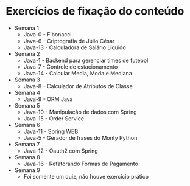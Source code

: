 # Exercícios de fixação do conteúdo

* Semana 1
    * Java-0 - Fibonacci
    * Java-6 - Criptografia de Júlio César
    * Java-13 - Calculadora de Salário Líquido
* Semana 2
    * Java-1 - Backend para gerenciar times de futebol
    * Java-7 - Controle de estacionamento
    * Java-14 - Calcular Media, Moda e Mediana
* Semana 3
    * Java-8 - Calculador de Atributos de Classe
* Semana 4
    * Java-9 - ORM Java
* Semana 5
    * Java-10 - Manipulação de dados com Spring
    * Java-15 - Order Service
* Semana 6
    * Java-11 - Spring WEB
    * Java-5 - Gerador de frases do Monty Python
* Semana 7
    * Java-12 - Oauth2 com Spring
* Semana 8
    * Java-16 - Refatorando Formas de Pagamento
* Semana 9
    * Foi somente um quiz, não houve exercício prático
